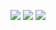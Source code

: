 ![](https://github.com/shiliulong/PicktureBed/blob/master/MYQTVideo1.png)
![](https://github.com/shiliulong/PicktureBed/blob/master/MYQTVideo2.png)
![](https://github.com/shiliulong/PicktureBed/blob/master/MYQTVideo3.png)
